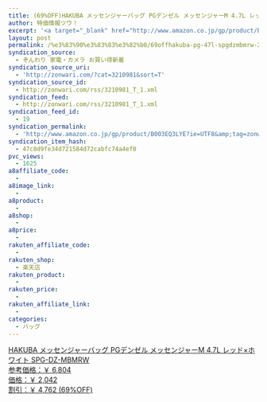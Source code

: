 ```yaml
---
title: (69%OFF)HAKUBA メッセンジャーバッグ PGデンゼル メッセンジャーM 4.7L レッド×ホワイト SPG-DZ-MBMRW ￥2,042
author: 特価情報ツウ！
excerpt: '<a target="_blank" href="http://www.amazon.co.jp/gp/product/B003EQ3LYE?ie=UTF8&amp;tag=zonwari-22&amp;linkCode=as2&amp;camp=247&amp;creative=7399&amp;creativeASIN=B003EQ3LYE"><img src="http://ecx.images-amazon.com/images/I/41rgZdL%2B6VL._SL100_.jpg"><br>HAKUBA &#12513;&#12483;&#12475;&#12531;&#12472;&#12515;&#12540;&#12496;&#12483;&#12464; PG&#12487;&#12531;&#12476;&#12523; &#12513;&#12483;&#12475;&#12531;&#12472;&#12515;&#12540;M 4.7L &#12524;&#12483;&#12489;&times;&#12507;&#12527;&#12452;&#12488; SPG-DZ-MBMRW<br>&#21442;&#32771;&#20385;&#26684;&#65306;&#65509; 6,804<br>&#20385;&#26684;&#65306;&#65509; 2,042<br>&#21106;&#24341;&#65306;&#65509; 4,762 (69%OFF)</a>'
layout: post
permalink: /%e3%83%90%e3%83%83%e3%82%b0/69offhakuba-pg-47l-spgdzmbmrw-2042.html
syndication_source:
  - ぞんわり 家電・カメラ お買い得新着
syndication_source_uri:
  - 'http://zonwari.com/?cat=3210981&sort=T'
syndication_source_id:
  - http://zonwari.com/rss/3210981_T_1.xml
syndication_feed:
  - http://zonwari.com/rss/3210981_T_1.xml
syndication_feed_id:
  - 19
syndication_permalink:
  - 'http://www.amazon.co.jp/gp/product/B003EQ3LYE?ie=UTF8&amp;tag=zonwari-22&amp;linkCode=as2&amp;camp=247&amp;creative=7399&amp;creativeASIN=B003EQ3LYE'
syndication_item_hash:
  - 47c8d9fe34d721584d72cabfc74a4ef0
pvc_views:
  - 1625
a8affiliate_code:
  - 
a8image_link:
  - 
a8product:
  - 
a8shop:
  - 
a8price:
  - 
rakuten_affiliate_code:
  - 
rakuten_shop:
  - 楽天店
rakuten_product:
  - 
rakuten_price:
  - 
rakuten_affiliate_link:
  - 
categories:
  - バッグ
---
```

[<img src='http://i0.wp.com/ecx.images-amazon.com/images/I/41rgZdL%2B6VL._SL150_.jpg?w=546' title="" alt="" data-recalc-dims="1" />  
HAKUBA メッセンジャーバッグ PGデンゼル メッセンジャーM 4.7L レッド×ホワイト SPG-DZ-MBMRW  
参考価格：￥ 6,804  
価格：￥ 2,042  
割引：￥ 4,762 (69%OFF)][1]

 [1]: http://www.amazon.co.jp/gp/product/B003EQ3LYE?ie=UTF8&#038;tag=tokkajohotsu-22&#038;linkCode=as2&#038;camp=247&#038;creative=7399&#038;creativeASIN=B003EQ3LYE